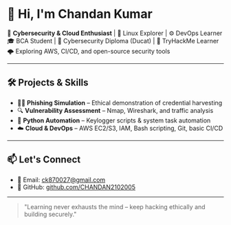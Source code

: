 
# 👋 Hi, I'm Chandan Kumar

🔐 **Cybersecurity & Cloud Enthusiast** | 🐧 Linux Explorer | ⚙️ DevOps Learner  
🎓 BCA Student | 📜 Cybersecurity Diploma (Ducat) | 🧠 TryHackMe Learner  
🌩️ Exploring AWS, CI/CD, and open-source security tools

---

## 🛠️ Projects & Skills

- 🕵️‍♂️ **Phishing Simulation** – Ethical demonstration of credential harvesting
- 🔍 **Vulnerability Assessment** – Nmap, Wireshark, and traffic analysis
- 🐍 **Python Automation** – Keylogger scripts & system task automation
- ☁️ **Cloud & DevOps** – AWS EC2/S3, IAM, Bash scripting, Git, basic CI/CD

---

## 📫 Let's Connect

- 📧 Email: ck870027@gmail.com  
- 🔗 GitHub: [github.com/CHANDAN2102005](https://github.com/CHANDAN2102005)  

---

> "Learning never exhausts the mind – keep hacking ethically and building securely."

